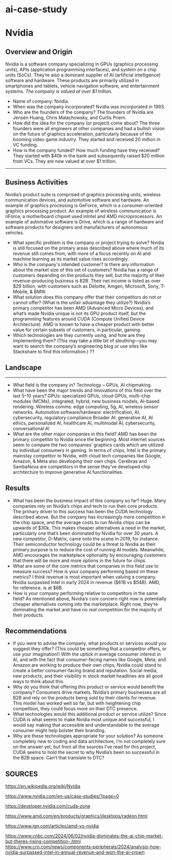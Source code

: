 # ai-case-study
# Nvidia 

## Overview and Origin

Nvidia is a software company specializing in GPUs (graphics processing units), APIs (application programming interfaces), and system on a chip units (SoCs). They’re also a dominant supplier of AI (artificial intelligence) software and hardware.
These products are primarily utilized in smartphones and tablets, vehicle navigation software, and entertainment systems.
_The company is valued at over $1 trillion._
* Name of company:
Nvidia.
* When was the company incorporated?
Nvidia was incorporated in 1993.
* Who are the founders of the company?
The founders of Nvidia are Jensen Huang, Chris Malachowsky, and Curtis Priem.
* How did the idea for the company (or project) come about?
The three founders were all engineers at other companies and had a bullish vision on the future of graphics acceleration, particularly because of the booming video game industry. They started and received 20 million in VC funding.
* How is the company funded? How much funding have they received?
They started with $40k in the bank and subsequently raised $20 million from VCs. They are now valued at over $1 trillion.
---
## Business Activities
Nvidia’s product suite is comprised of graphics processing units, wireless communication devices, and automotive software and hardware.
An example of graphics processing is GeForce, which is a consumer-oriented graphics processing product.
An example of wireless communication is nForce, a motherboard chipset used inIntel and AMD microprocessors.
An example of automative software is Drive, which is a range of hardware and software products for designers and manufacturers of autonomous vehicles.
* What specific problem is the company or project trying to solve?
Nvidia is still focused on the primary areas described above where much of its revenue still comes from, with more of a focus recently on AI and machine learning as its market value rises accordingly.
* Who is the company's intended customer? Is there any information about the market size of this set of customers?
Nvidia has a range of customers depending on the products they sell, but the majority of their revenue-producing business is B2B. Their net income is listed as over $29 billion, with customers such as Deloitte, Amgen, Microsoft, Sony, T-Mobile, & BMW.
* What solution does this company offer that their competitors do not or cannot offer? (What is the unfair advantage they utilize?)
Nvidia’s primary competitor has been AMD (Advanced Micro Devices), and what’s made Nvidia unique is not its GPU product itself, but the programming features around CUDA (Compute Unified Device Architecture). AMD is known to have a cheaper product with better value for certain subsets of customers, in particular, gaming.
* Which technologies are they currently using, and how are they implementing them? (This may take a little bit of sleuthing&mdash;you may want to search the company’s engineering blog or use sites like Stackshare to find this information.)
??
## Landscape
--- 
* What field is the company in?
Technology – GPUs, AI chipmaking.
* What have been the major trends and innovations of this field over the last 5&ndash;10 years?
GPUs: specialized GPUs, cloud GPUs, multi-chip modules (MCMs), integrated, hybrid, new business models, AI-based rendering.
Wireless comms: edge computing, 5g, AI, wireless sensor networks.
Automotive software/hardware: electrification, AI, cybersecurity, regulatory compliance
Broader AI: generative AI, AI ethics, personalized AI, healthcare AI, multimodal AI, cybersecurity, conversational AI
* What are the other major companies in this field?
AMD has been the primary competitor to Nvidia since the beginning. Most internet sources seem to compare the two companies’ graphics cards which are utilized by individual consumers in gaming.
In terms of chips, Intel is the primary mainstay competitor to Nvidia, with cloud tech companies like Google, Amazon, & Meta also developing their own chips. Cerebras and SambaNova are competitors in the sense they’ve developed chip architecture to improve generative AI functionalities.
## Results

* What has been the business impact of this company so far?
Huge. Many companies rely on Nvidia’s chips and tech to run their core products. The primary driver to this success has been the CUDA technology described above. But the company has increasingly more competition in the chip space, and the average costs to run Nvidia chips can be upwards of $30k. This makes cheaper alternatives a need in the market, particularly one that’s been dominated by Nvidia for over 30 years.
A new competitor, D-Matrix, came onto the scene in 2019, for instance. Their semiconductor technology could be a threat to Nvidia as their primary purpose is to reduce the cost of running AI models.
Meanwhile, AMD encourages the marketplace optionality by encouraging customers that there will be more and more options in the future for chips.
* What are some of the core metrics that companies in this field use to measure success? How is your company performing based on these metrics?
I think revenue is most important when valuing a company. Nvidia surpassed Intel in early 2024 in revenue ($61B vs $54B). AMD, for reference, is at $6B.
* How is your company performing relative to competitors in the same field?
As mentioned above, Nvidia’s core concern right now is potentially cheaper alternatives coming into the marketplace. Right now, they’re dominating the market and have no real competition for the majority of their products.
## Recommendations

* If you were to advise the company, what products or services would you suggest they offer? (This could be something that a competitor offers, or use your imagination!)
With the uptick in average consumer interest in AI, and with the fact that consumer-facing names like Google, Meta, and Amazon are working to produce their own chips, Nvidia could stand to create a better consumer-facing brand and reputation. Social media, new products, and their visibility in stock market headlines are all good ways to think about this.
* Why do you think that offering this product or service would benefit the company?
Consumers drive markets. Nvidia’s primary businesses are all B2B and rely on the products being sold by their clients for revenue. This model has worked well so far, but with heightening chip competition, they could focus more on their DTC presence. 
* What technologies would this additional product or service utilize?
Since CUDA is what seems to make Nvidia most unique and successful, I would say making that accessible and understandable to the average consumer might help bolster their branding.
* Why are these technologies appropriate for your solution?
As someone completely new to coding and data architecture, I’m not completely sure on the answer yet, but from all the sources I’ve read for this project, CUDA seems to hold the secret to why Nvidia’s been so successful in the B2B space. Can’t that translate to DTC?


SOURCES
---

https://en.wikipedia.org/wiki/Nvidia

https://www.nvidia.com/en-us/case-studies/?page=0

https://developer.nvidia.com/cuda-zone 

https://www.amd.com/en/products/graphics/desktops/radeon.html 

https://www.ign.com/articles/amd-vs-nvidia 

https://www.cnbc.com/2024/06/02/nvidia-dominates-the-ai-chip-market-but-theres-rising-competition-.html
https://www.crn.com/news/components-peripherals/2024/analysis-how-nvidia-surpassed-intel-in-annual-revenue-and-won-the-ai-crown 


